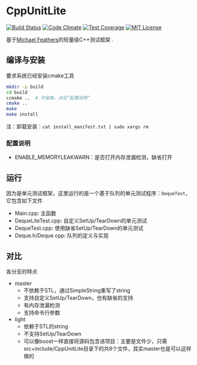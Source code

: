 # CppUnitLite
[![Build Status][travis_image]][travis_url]
[![Code Climate][codeclimate_image]][codeclimate_url]
[![Test Coverage][testcoverage_image]][testcoverage_url]
[![MIT License][license-image]][license-url]

基于[Michael Feathers](http://c2.com/cgi/wiki?CppUnitLite)的轻量级C++测试框架 .

## 编译与安装
要求系统已经安装cmake工具

```bash
mkdir -p build
cd build
ccmake ..  # 可省略，详见“配置说明”
cmake ..
make
make install
```
注：卸载安装：`cat install_manifest.txt | sudo xargs rm`

### 配置说明
* ENABLE_MEMORYLEAKWARN：是否打开内存泄漏检测，缺省打开

## 运行
因为是单元测试框架，这里运行的是一个基于队列的单元测试程序：`DequeTest`，它包含如下文件
- Main.cpp: 主函数 
- DequeLiteTest.cpp: 自定义SetUp/TearDown的单元测试
- DequeTest.cpp: 使用缺省SetUp/TearDown的单元测试
- Deque.h/Deque.cpp: 队列的定义与实现

## 对比
各分支的特点
* master
    - 不依赖于STL，通过SimpleString重写了string
    - 支持自定义SetUp/TearDown，也有缺省的支持
    - 有内存泄漏检测
    - 支持命令行参数
* light
    - 依赖于STL的string
    - 不支持SetUp/TearDown
    - 可以像boost一样直接将源码包含进项目：主要是文件少，只需src+include/CppUnitLite目录下的共8个文件，其实master也是可以这样做的
    
[travis_image]: https://travis-ci.org/denleyhsiao/CppUnitLite.svg
[travis_url]: https://travis-ci.org/denleyhsiao/CppUnitLite

[codeclimate_image]: https://codeclimate.com/github/denleyhsiao/CppUnitLite/badges/issue_count.svg
[codeclimate_url]: https://codeclimate.com/github/denleyhsiao/CppUnitLite

[testcoverage_image]: https://codeclimate.com/github/denleyhsiao/CppUnitLite/badges/coverage.svg
[testcoverage_url]: https://codeclimate.com/github/denleyhsiao/CppUnitLite

[license-image]: http://img.shields.io/badge/license-MIT-blue.svg?style=flat
[license-url]: LICENSE
